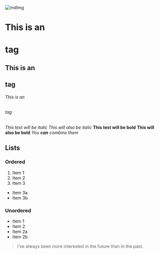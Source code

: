 ![mdImg](mdImg.jpg "All text styles with markdown")

# This is an <h1> tag
## This is an <h2> tag
###### This is an <h6> tag

*This text will be italic*
_This will also be italic_
**This text will be bold**
__This will also be bold__
*You **can** combine them*

## Lists
### Ordered
1. Item 1
2. Item 2
3. Item 3
 * Item 3a
 * Item 3b
### Unordered
* Item 1
* Item 2
 * Item 2a
 * Item 2b

 > I’ve always been more interested
> in the future than in the past.
